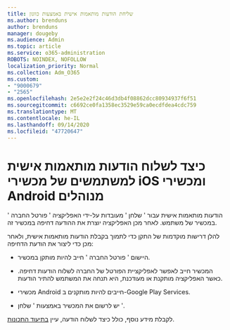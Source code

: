 ```yaml
---
title: שליחת הודעות מותאמות אישית באמצעות כוונון
ms.author: brenduns
author: brenduns
manager: dougeby
ms.audience: Admin
ms.topic: article
ms.service: o365-administration
ROBOTS: NOINDEX, NOFOLLOW
localization_priority: Normal
ms.collection: Adm_O365
ms.custom:
- "9000679"
- "2565"
ms.openlocfilehash: 2e5e2e2f24c46d3db4f08862dcc80934937f6f51
ms.sourcegitcommit: c6692ce0fa1358ec3529e59ca0ecdfdea4cdc759
ms.translationtype: MT
ms.contentlocale: he-IL
ms.lasthandoff: 09/14/2020
ms.locfileid: "47720647"
---
```

# <a name="how-to-send-custom-notifications-to-the-users-of-managed-ios-and-android-devices"></a>כיצד לשלוח הודעות מותאמות אישית למשתמשים של מכשירי iOS ומכשירי Android מנוהלים

הודעות מותאמות אישית עבור ' שלחן ' מעובדות על-ידי האפליקציה ' פורטל החברה ' במכשיר של משתמש. לאחר מכן האפליקציה יוצרת את ההודעה דחיפה במכשיר זה.

להלן דרישות מוקדמות של התקן כדי לתמוך בקבלת הודעות מותאמות אישית, ולאחר מכן כדי ליצור את הודעת הדחיפה:

- היישום ' פורטל החברה ' חייב להיות מותקן במכשיר.  

- המכשיר חייב לאפשר לאפליקציית הפורטל של החברה לשלוח הודעות דחיפה. כאשר האפליקציה מותקנת או מעודכנת, היא תנחה את המשתמש להתיר הודעות.

- מכשירי Android חייבים להיות מותקנים ב-Google Play Services.

- יש לרשום את המכשיר באמצעות ' שלחן '.

לקבלת מידע נוסף, כולל כיצד לשלוח הודעה, עיין [בתיעוד התכונות](https://docs.microsoft.com/intune/custom-notifications).

